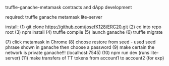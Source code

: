 truffle-ganache-metamask contracts and dApp development

required:
truffle
ganache
metamask
lite-server

install:
(1) git clone https://github.com/josefK128/ERC20.git
(2) cd into repo root
(3) npm install
(4) truffle compile
(5) launch ganache
(6) truffle migrate

(7) click metamask in Chrome
(8) choose restore from seed - used seed phrase shown in ganache
    then choose a password
(9) make certain the network is private ganache!!! (localhost:7545)
(10) npm run dev (runs lite-server)
(11) make transfers of TT tokens from account1 to account2 (for exp) 
